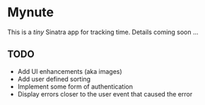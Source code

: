 Mynute
======

This is a _tiny_ Sinatra app for tracking time. Details coming soon ...

TODO
----

* Add UI enhancements (aka images)
* Add user defined sorting
* Implement some form of authentication
* Display errors closer to the user event that caused the error

